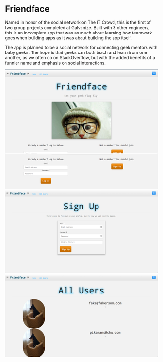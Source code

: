 # Friendface

Named in honor of the social network on The IT Crowd, this is the first of two group projects completed at Galvanize. Built with 3 other engineers, this is an incomplete app that was as much about learning how teamwork goes when building apps as it was about building the app itself.

The app is planned to be a social network for connecting geek mentors with baby geeks. The hope is that geeks can both teach and learn from one another, as we often do on StackOverflow, but with the added benefits of a funnier name and emphasis on social interactions.

![alt text](./screenshots/Friendface_main.png "main page of Friendface, now with 100% more cute kittens")
![alt text](./screenshots/Friendface_mainlogin.png "how to log in to Friendface")
![alt text](./screenshots/Friendface_signup.png "sign up for our rad service")
![alt text](./screenshots/Friendface_users.png "a very, very rough draft of what the users page would look like")
